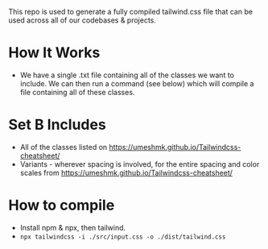 
This repo is used to generate a fully compiled tailwind.css file that can be used across all of our codebases & projects. 

# How It Works
- We have a single .txt file containing all of the classes we want to include. We can then run a command (see below) which will compile a file containing all of these classes.

# Set B Includes
- All of the classes listed on https://umeshmk.github.io/Tailwindcss-cheatsheet/
- Variants - wherever spacing is involved, for the entire spacing and color scales from https://umeshmk.github.io/Tailwindcss-cheatsheet/

# How to compile
- Install npm & npx, then tailwind.
- `npx tailwindcss -i ./src/input.css -o ./dist/tailwind.css`